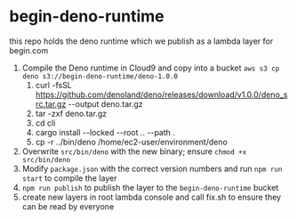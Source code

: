 # begin-deno-runtime

this repo holds the deno runtime which we publish as a lambda layer for begin.com

1. Compile the Deno runtime in Cloud9 and copy into a bucket `aws s3 cp deno s3://begin-deno-runtime/deno-1.0.0`
    1.  curl -fsSL https://github.com/denoland/deno/releases/download/v1.0.0/deno_src.tar.gz --output deno.tar.gz 
    2. tar -zxf deno.tar.gz
    3. cd cli
    4. cargo install --locked --root .. --path .
    5. cp -r ../bin/deno /home/ec2-user/environment/deno
2. Overwrite `src/bin/deno` with the new binary; ensure `chmod +x src/bin/deno`
3. Modify `package.json` with the correct version numbers and run `npm run start` to compile the layer
4. `npm run publish` to publish the layer to the `begin-deno-runtime` bucket
5. create new layers in root lambda console and call fix.sh to ensure they can be read by everyone
